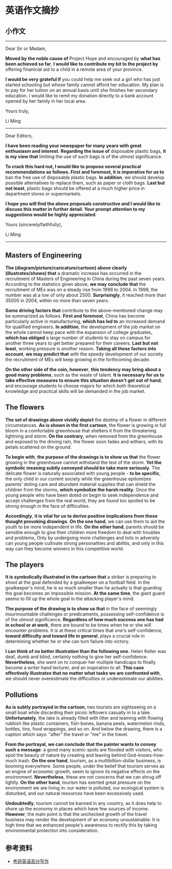 # 英语作文摘抄

[annotation]: <id> (a1b0d471-b4b4-499d-be8e-0a5499c68d7b)
[annotation]: <status> (public)
[annotation]: <create_time> (2020-12-14 10:43:58)
[annotation]: <category> (朝花夕拾)
[annotation]: <tags> (英语作文)
[annotation]: <comments> (false)
[annotation]: <url> (http://blog.ccyg.studio/article/a1b0d471-b4b4-499d-be8e-0a5499c68d7b)


## 小作文

---

Dear Sir or Madam,

**Moved by the noble cause of** Project Hope and encouraged by **what has been achieved so far**, **I would like to contribute my bit to the project by** offering finanicial aid to a child in a remote area of your province.

**I would be very grateful if** you could help me seek out a girl who has just started schooling but whose family cannot afford her education. My plan is to pay for her tuition on an annual basis until she finishes her secondary education. I would like to remit my donation directly to a bank account opened by her family in her local area.

Yours truly,

Li Ming

---

Dear Editors,

**I have been reading your newspaper for many years with great enthusiasm and interest**. **Regarding the issue of** disposable plastic bags, **it is my view that** limiting the use of such bags is of the utmost significance.

**To crack this hard nut, I would like to propose several practical recommendations as follows. First and foremost, it is imperative for us to** ban the free use of disposable plastic bags.  **In addition**, we should develop possible alternatives to replace them, such as paper or cloth bags. **Last but not least**, plastic bags should be offered at a much higher price in department stores or supermarkets.

**I hope you will find the above proposals constructive and I would like to discuss this matter in further detail. Your prompt attention to my suggestions would be highly appreciated**.

Yours (sincerely/faithfully),

Li Ming

---

## Masters of Engineering

**The (diagram/picture/caricature/cartoon) above clearly (illustrates/shows) that** a dramatic increase has occurred in the recruitment of Masters of Engineering in China during the past seven years. According to the statistics given above, **we may conclude that** the recruitment of MEs was on a steady rise from 1998 to 2004. In 1998, the number was at a low of only about 2500. **Surprisingly**, it reached more than 35000 in 2004, within no more than seven years.

**Some driving factors that** contribute to the above-mentioned change may be summarized as follows. **First and foremost**, China has become particularly active in manufacturing, **which has led to** an increased demand for qualified engineers. **In addition**, the development of the job market on the whole cannot keep pace with the expansion of college graduates, **which has obliged** a large number of students to stay on campus for another three years to get better prepared for their careers. **Last but not least**, working pressure is another reason. **Taking all these factors into account**, **we may predict that** with the speedy development of our society the recruitment of MEs will keep growing in the forthcoming decade.

**On the other side of the coin, however**, **this tendency may bring about a good many problems**, such as the waste of talent. **It is necessary for us to take effective measures to ensure this situation doesn't get out of hand**, and encourage students to choose majors for which both theoretical knowledge and practical skills will be demanded in the job market.

## The flowers

**The set of drawings above vividly depict** the destiny of a flower in different circumstances. **As is shown in the first cartoon**, the flower is growing in full bloom in a comfortable greenhouse that shelters it from the threatening lightning and storm. **On the contrary**, when removed from the greenhouse and exposed to the driving rain, the flower soon fades and withers, with its petals scattered on the ground.

**To begin with**, **the purpose of the drawings is to show us that** the flower growing in the greenhouse cannot withstand the test of the storm. **Yet the symbolic meaning subtly conveyed should be take more seriously**. The delicate flower is naturally associated with young people - **to be specific**, the only child in our current society while the greenhouse epitomizes parents'  doting care and abundant material supplies that can shield the children from the storms, **which symbolize the harsh reality**. Once the young people who have been doted on begin to seek independence and accept challenges from the real world, they are found too spoiled to be strong enough in the face of difficulties.

**Accordingly**, **it is vital for us to derive positive implications from these thought provoking drawings**. **On the one hand**, we can use them to aid the youth to be more independent in life. **On the other hand**, parents should be sensible enough to give their children more freedom to deal with troubles and problems, Only by undergoing more challenges and toils in adversity can young people cultivate strong personalities and abilitis, and only in this way can they become winners in this competitive world.

## The players

**It is symbolically illustrated in the cartoon that** a striker is preparing to shoot at the goal defended by a goalkeeper on a football field. In the goalkeeper's mind, he is so much smaller than he actually is that guarding the goal becomes an impossible mission. **At the same time**, the giant guard seems to fill up the whole goal in the attacking player's mind.

**The purpose of the drawing is to show us that** in the face of seemingly insurmountable challenges or predicaments, possessing self-confidence is of the utmost significance. **Regardless of how much success one has had in school or at work**, there are bound to be times when he or she will encounter problems. It is at these critical times that one's self-confidence, **toward difficulty and toward life in general**, plays a crucial role in determining whether he or she can turn failure into victory.

**I can think of no better illustration than the following one**. Helen Keller was deaf, dumb and blind, certainly nothing to give her self-confidence. **Nevertheless**, she went on to conquer her multiple handicaps to finally become a writer hand lecturer, and an inspiration to all. **This case effectively illustrates that no matter what tasks we are confronted with**, we should never overestimate the difficulties or underestimate our abilities.

## Pollutions

**As is subtly portrayed in the cartoon**, two tourists are sightseeing on a small boat while discarding their picnic leftovers casually in to a lake. **Unfortunately**, the lake is already filled with litter and teaming with flowing rubbish like plastic containers, fish-bones, banana peels, watermelon rinds, bottles, tins, food wrappings, and so on. And below the drawing, there is a caption which says: "after" the travel or "me" in the travel.

**From the portrayal, we can conclude that the painter wants to convey such a message**: a good many scenic spots are flooded with visitors, who spoil the beauty of nature by creating and leaving behind God-knows-how-much trash. **On the one hand**, tourism, as a multibillion-dollar business, is booming everywhere. Some people, under the belief that tourism serves as an engine of economic growth, seem to ignore its negative effects on the environment. **Nevertheless**, these are not concerns that we can shrug off lightly. **On the other hand**, tourism has exerted great pressure on the environment we are living in: our water is polluted, our ecological system is disturbed, and our natural resources have been excessively used.

**Undoubtedly**, tourism cannot be banned in any country, as it does help to shore up the economy in places which have few sources of income. **However**, the main point is that the unchecked growth  of the travel business may render the development of an economy unsustainable. It is high time that we enhanced people's awareness to rectify this by taking environmental protection into consideration.

## 参考资料

- [考研英语高分写作](https://book.douban.com/subject/34931670/)